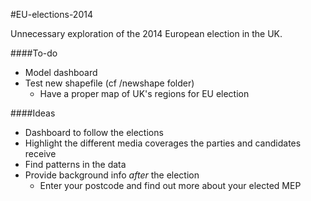 #EU-elections-2014

Unnecessary exploration of the 2014 European election in the UK.

####To-do
- Model dashboard
- Test new shapefile (cf /newshape folder)
    - Have a proper map of UK's regions for EU election

####Ideas
- Dashboard to follow the elections
- Highlight the different media coverages the parties and candidates receive
- Find patterns in the data
- Provide background info *after* the election
    - Enter your postcode and find out more about your elected MEP
